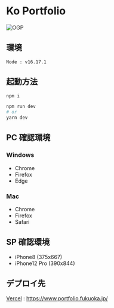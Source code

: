 # Ko Portfolio

![OGP](https://user-images.githubusercontent.com/114800535/210194290-e3fb2462-0a11-4786-b128-3678bb0862ff.png)

## 環境

```
Node : v16.17.1
```

## 起動方法

```bash
npm i

npm run dev
# or
yarn dev
```

## PC 確認環境

### Windows

- Chrome
- Firefox
- Edge

### Mac

- Chrome
- Firefox
- Safari

## SP 確認環境

- iPhone8 (375x667)
- iPhone12 Pro (390x844)

## デプロイ先

[Vercel](https://vercel.com/) : https://www.portfolio.fukuoka.jp/
